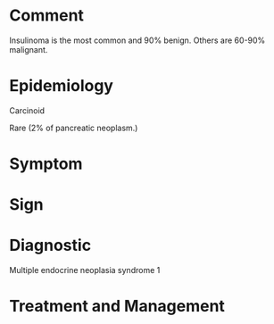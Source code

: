 # Comment

Insulinoma is the most common and 90% benign.
Others are 60-90% malignant.

# Epidemiology

Carcinoid

Rare
(2% of pancreatic neoplasm.)

# Symptom

# Sign

# Diagnostic

Multiple endocrine neoplasia syndrome 1

# Treatment and Management
